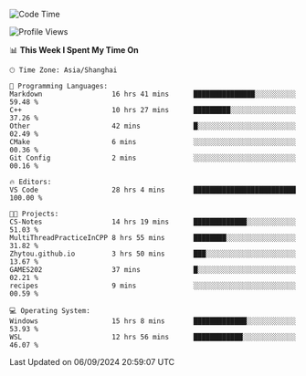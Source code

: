 <!--START_SECTION:waka-->
![Code Time](http://img.shields.io/badge/Code%20Time-1%2C964%20hrs%2019%20mins-blue)

![Profile Views](http://img.shields.io/badge/Profile%20Views-2-blue)

📊 **This Week I Spent My Time On** 

```text
🕑︎ Time Zone: Asia/Shanghai

💬 Programming Languages: 
Markdown                 16 hrs 41 mins      ███████████████░░░░░░░░░░   59.48 % 
C++                      10 hrs 27 mins      █████████░░░░░░░░░░░░░░░░   37.26 % 
Other                    42 mins             █░░░░░░░░░░░░░░░░░░░░░░░░   02.49 % 
CMake                    6 mins              ░░░░░░░░░░░░░░░░░░░░░░░░░   00.36 % 
Git Config               2 mins              ░░░░░░░░░░░░░░░░░░░░░░░░░   00.16 % 

🔥 Editors: 
VS Code                  28 hrs 4 mins       █████████████████████████   100.00 % 

🐱‍💻 Projects: 
CS-Notes                 14 hrs 19 mins      █████████████░░░░░░░░░░░░   51.03 % 
MultiThreadPracticeInCPP 8 hrs 55 mins       ████████░░░░░░░░░░░░░░░░░   31.82 % 
Zhytou.github.io         3 hrs 50 mins       ███░░░░░░░░░░░░░░░░░░░░░░   13.67 % 
GAMES202                 37 mins             █░░░░░░░░░░░░░░░░░░░░░░░░   02.21 % 
recipes                  9 mins              ░░░░░░░░░░░░░░░░░░░░░░░░░   00.59 % 

💻 Operating System: 
Windows                  15 hrs 8 mins       █████████████░░░░░░░░░░░░   53.93 % 
WSL                      12 hrs 56 mins      ████████████░░░░░░░░░░░░░   46.07 % 
```


 Last Updated on 06/09/2024 20:59:07 UTC
<!--END_SECTION:waka-->